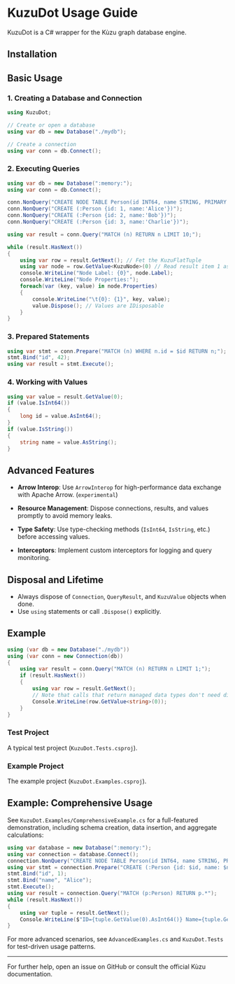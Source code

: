 # KuzuDot Usage Guide

KuzuDot is a C# wrapper for the Kùzu graph database engine.

## Installation


## Basic Usage

### 1. Creating a Database and Connection
```csharp
using KuzuDot;

// Create or open a database
using var db = new Database("./mydb");

// Create a connection
using var conn = db.Connect();
```

### 2. Executing Queries
```csharp
using var db = new Database(":memory:");
using var conn = db.Connect();

conn.NonQuery("CREATE NODE TABLE Person(id INT64, name STRING, PRIMARY KEY(id))");
conn.NonQuery("CREATE (:Person {id: 1, name:'Alice'})");
conn.NonQuery("CREATE (:Person {id: 2, name:'Bob'})");
conn.NonQuery("CREATE (:Person {id: 3, name:'Charlie'})");

using var result = conn.Query("MATCH (n) RETURN n LIMIT 10;");

while (result.HasNext())
{
    using var row = result.GetNext(); // Fet the KuzuFlatTuple
    using var node = row.GetValue<KuzuNode>(0) // Read result item 1 as a KuzuNode
    console.WriteLine("Node Label: {0}", node.Label);
    console.WriteLine("Node Properties:");
    foreach(var (key, value) in node.Properties) 
    {
        console.WriteLine("\t{0}: {1}", key, value);
        value.Dispose(); // Values are IDisposable
    }
}
```

### 3. Prepared Statements
```csharp
using var stmt = conn.Prepare("MATCH (n) WHERE n.id = $id RETURN n;");
stmt.Bind("id", 42);
using var result = stmt.Execute();
```

### 4. Working with Values
```csharp
using var value = result.GetValue(0);
if (value.IsInt64())
{
    long id = value.AsInt64();
}
if (value.IsString())
{
    string name = value.AsString();
}
```

## Advanced Features

- **Arrow Interop**: Use `ArrowInterop` for high-performance data exchange with Apache Arrow. (`experimental`)

- **Resource Management**: Dispose connections, results, and values promptly to avoid memory leaks.
- **Type Safety**: Use type-checking methods (`IsInt64`, `IsString`, etc.) before accessing values.
- **Interceptors**: Implement custom interceptors for logging and query monitoring.


## Disposal and Lifetime

- Always dispose of `Connection`, `QueryResult`, and `KuzuValue` objects when done.
- Use `using` statements or call `.Dispose()` explicitly.

## Example
```csharp
using (var db = new Database("./mydb"))
using (var conn = new Connection(db))
{
    using var result = conn.Query("MATCH (n) RETURN n LIMIT 1;");
    if (result.HasNext())
    {
        using var row = result.GetNext();
        // Note that calls that return managed data types don't need disposal
        Console.WriteLine(row.GetValue<string>(0));
    }
}
```

### Test Project

A typical test project (`KuzuDot.Tests.csproj`).

### Example Project

The example project (`KuzuDot.Examples.csproj`).


## Example: Comprehensive Usage

See `KuzuDot.Examples/ComprehensiveExample.cs` for a full-featured demonstration, including schema creation, data insertion, and aggregate calculations:

```csharp
using var database = new Database(":memory:");
using var connection = database.Connect();
connection.NonQuery("CREATE NODE TABLE Person(id INT64, name STRING, PRIMARY KEY(id))");
using var stmt = connection.Prepare("CREATE (:Person {id: $id, name: $name})");
stmt.Bind("id", 1);
stmt.Bind("name", "Alice");
stmt.Execute();
using var result = connection.Query("MATCH (p:Person) RETURN p.*");
while (result.HasNext())
{
    using var tuple = result.GetNext();
    Console.WriteLine($"ID={tuple.GetValue(0).AsInt64()} Name={tuple.GetValue(1).AsString()}");
}
```

For more advanced scenarios, see `AdvancedExamples.cs` and `KuzuDot.Tests` for test-driven usage patterns.

---
For further help, open an issue on GitHub or consult the official Kùzu documentation.
